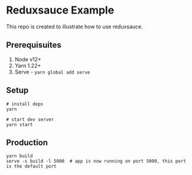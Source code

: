 # Reduxsauce Example

This repo is created to illustrate how to use reduxsauce.


## Prerequisuites
1.  Node v12+
2.  Yarn 1.22+
3.  Serve - `yarn global add serve`


## Setup
```
# install deps
yarn

# start dev server
yarn start
```


## Production
```
yarn build
serve -s build -l 5000  # app is now running on port 5000, this port is the default port
```
